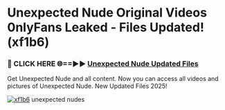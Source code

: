 # Unexpected Nude Original Videos 0nlyFans Leaked - Files Updated! (xf1b6)

<h3>🔴 CLICK HERE 🌐==►► <a href="https://tinyurl.com/yrmya6cz" rel="nofollow">Unexpected Nude Updated Files</a></h3>

Get Unexpected Nude and all content. Now you can access all videos and pictures of Unexpected Nude. New Updated Files 2025!

[![xf1b6](https://i.imgur.com/FMdXYCs.gif)](https://tinyurl.com/yrmya6cz)
unexpected nudes